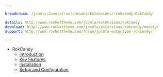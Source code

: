 ```yaml
---

breadcrumb: /joomla:Joomla/!extensions:Extensions/!rokcandy:RokCandy

details: http://www.rockettheme.com/joomla/extensions/rokcandy
download: http://www.rockettheme.com/joomla/extensions/rokcandy/modal/downloads
support: http://www.rockettheme.com/forum/joomla-extension-rokcandy/

---
```


* RokCandy
    * [Introduction]()
    * [Key Features](INDEX.md#key-features)
    * [Installation](INDEX.md#how-to-install)
    * [Setup and Configuration](rokcandy_use.md)